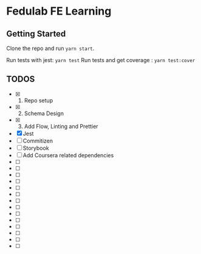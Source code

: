 # Fedulab FE Learning 
## Getting Started 
Clone the repo and run `yarn start`.

Run tests with jest: `yarn test`
Run tests and get coverage : `yarn test:cover`

## TODOS
- [x] 1. Repo setup 
- [x] 2. Schema Design
- [x] 3. Add Flow, Linting and Prettier
- [x] Jest 
- [ ] Commitizen 
- [ ] Storybook
- [ ] Add Coursera related dependencies
- [ ] 
- [ ]
- [ ]
- [ ]
- [ ]
- [ ]
- [ ]
- [ ]
- [ ]
- [ ]
- [ ]
- [ ]
- [ ]
- [ ]